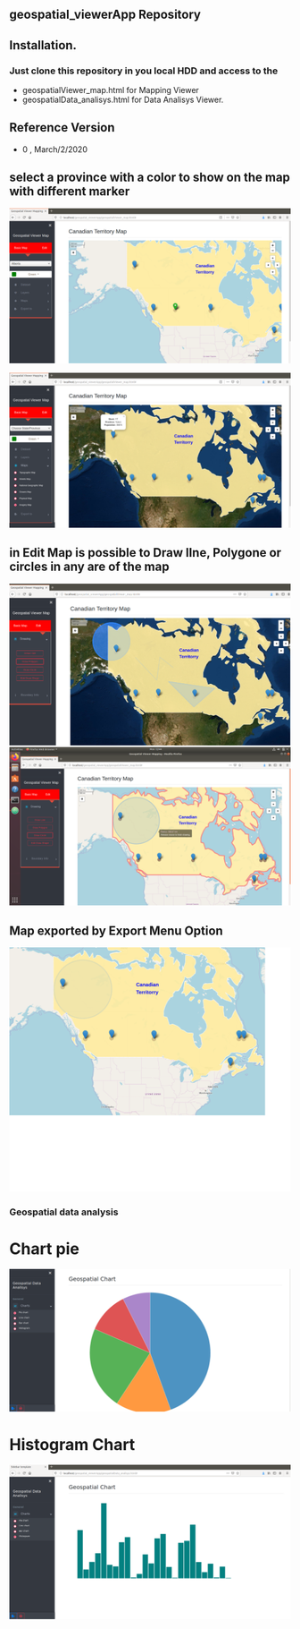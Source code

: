 ## geospatial_viewerApp Repository
## Installation.
### Just clone this repository in you local HDD and access to the 
- geospatialViewer_map.html for Mapping Viewer
- geospatialData_analisys.html for Data Analisys Viewer.

## Reference Version
- 0 , March/2/2020
## select a province with a color to show on the map with different marker
 ![Image of Yaktocat](https://github.com/Canadian-Geospatial-Platform/geospatial_viewerApp/blob/master/img/4.png)

 
 ![Image of Yaktocat](https://github.com/Canadian-Geospatial-Platform/geospatial_viewerApp/blob/master/img/2.png)
 
 ## in Edit Map is possible to Draw lIne, Polygone or circles in any are of the map
 ![Image of Yaktocat](https://github.com/Canadian-Geospatial-Platform/geospatial_viewerApp/blob/master/img/3.png)
 ![Image of Yaktocat](https://github.com/Canadian-Geospatial-Platform/geospatial_viewerApp/blob/master/img/drawcircle.png)
 
 ## Map exported by Export Menu Option
  ![Image of Yaktocat](https://github.com/Canadian-Geospatial-Platform/geospatial_viewerApp/blob/master/img/exported_toPNG.png) 

### Geospatial data  analysis
# Chart pie
   ![Image of Yaktocat](https://github.com/Canadian-Geospatial-Platform/geospatial_viewerApp/blob/master/img/pie.png) 
   
 # Histogram Chart  
 ![Image of Yaktocat](https://github.com/Canadian-Geospatial-Platform/geospatial_viewerApp/blob/master/img/histogram.png) 
